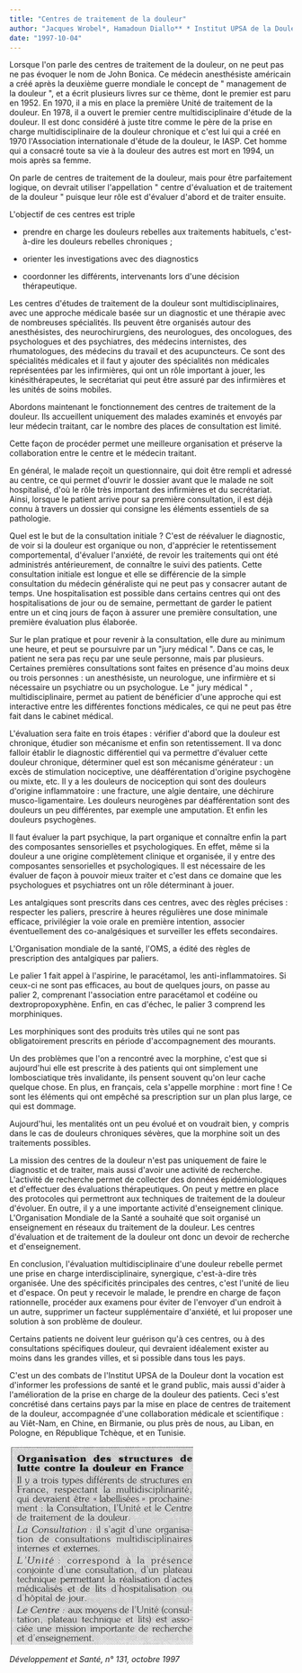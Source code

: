 ```yaml
---
title: "Centres de traitement de la douleur"
author: "Jacques Wrobel*, Hamadoun Diallo** * Institut UPSA de la Douleur, 92500 Rueil-Malmaison Cedex. ** Institut de Puériculture, 75014 Paris."
date: "1997-10-04"
---
```


Lorsque l'on parle des centres de traitement de la douleur, on ne peut pas ne pas évoquer le nom de John Bonica. Ce médecin anesthésiste américain a créé après la deuxième guerre mondiale le concept de " management de la douleur ", et a écrit plusieurs livres sur ce thème, dont le premier est paru en 1952. En 1970, il a mis en place la première Unité de traitement de la douleur. En 1978, il a ouvert le premier centre multidisciplinaire d'étude de la douleur. Il est donc considéré à juste titre comme le père de la prise en charge multidisciplinaire de la douleur chronique et c'est lui qui a créé en 1970 l'Association internationale d'étude de la douleur, le IASP. Cet homme qui a consacré toute sa vie à la douleur des autres est mort en 1994, un mois après sa femme.

On parle de centres de traitement de la douleur, mais pour être parfaitement logique, on devrait utiliser l'appellation " centre d'évaluation et de traitement de la douleur " puisque leur rôle est d'évaluer d'abord et de traiter ensuite.

L'objectif de ces centres est triple

- prendre en charge les douleurs rebelles aux traitements habituels, c'est-à-dire les douleurs rebelles chroniques ;

- orienter les investigations avec des diagnostics

- coordonner les différents, intervenants lors d'une décision thérapeutique.

Les centres d'études de traitement de la douleur sont multidisciplinaires, avec une approche médicale basée sur un diagnostic et une thérapie avec de nombreuses spécialités. Ils peuvent être organisés autour des anesthésistes, des neurochirurgiens, des neurologues, des oncologues, des psychologues et des psychiatres, des médecins internistes, des rhumatologues, des médecins du travail et des acupuncteurs. Ce sont des spécialités médicales et il faut y ajouter des spécialités non médicales représentées par les infirmières, qui ont un rôle important à jouer, les kinésithérapeutes, le secrétariat qui peut être assuré par des infirmières et les unités de soins mobiles.

Abordons maintenant le fonctionnement des centres de traitement de la douleur. Ils accueillent uniquement des malades examinés et envoyés par leur médecin traitant, car le nombre des places de consultation est limité.

Cette façon de procéder permet une meilleure organisation et préserve la collaboration entre le centre et le médecin traitant.

En général, le malade reçoit un questionnaire, qui doit être rempli et adressé au centre, ce qui permet d'ouvrir le dossier avant que le malade ne soit hospitalisé, d'où le rôle très important des infirmières et du secrétariat. Ainsi, lorsque le patient arrive pour sa première consultation, il est déjà connu à travers un dossier qui consigne les éléments essentiels de sa pathologie.

Quel est le but de la consultation initiale ? C'est de réévaluer le diagnostic, de voir si la douleur est organique ou non, d'apprécier le retentissement comportemental, d'évaluer l'anxiété, de revoir les traitements qui ont été administrés antérieurement, de connaître le suivi des patients. Cette consultation initiale est longue et elle se différencie de la simple consultation du médecin généraliste qui ne peut pas y consacrer autant de temps. Une hospitalisation est possible dans certains centres qui ont des hospitalisations de jour ou de semaine, permettant de garder le patient entre un et cinq jours de façon à assurer une première consultation, une première évaluation plus élaborée.

Sur le plan pratique et pour revenir à la consultation, elle dure au minimum une heure, et peut se poursuivre par un "jury médical ". Dans ce cas, le patient ne sera pas reçu par une seule personne, mais par plusieurs. Certaines premières consultations sont faites en présence d'au moins deux ou trois personnes : un anesthésiste, un neurologue, une infirmière et si nécessaire un psychiatre ou un psychologue. Le " jury médical " , multidisciplinaire, permet au patient de bénéficier d'une approche qui est interactive entre les différentes fonctions médicales, ce qui ne peut pas être fait dans le cabinet médical.

L'évaluation sera faite en trois étapes : vérifier d'abord que la douleur est chronique, étudier son mécanisme et enfin son retentissement. Il va donc falloir établir le diagnostic différentiel qui va permettre d'évaluer cette douleur chronique, déterminer quel est son mécanisme générateur : un excès de stimulation nociceptive, une déafférentation d'origine psychogène ou mixte, etc. Il y a les douleurs de nociception qui sont des douleurs d'origine inflammatoire : une fracture, une algie dentaire, une déchirure musco-ligamentaire. Les douleurs neurogènes par déafférentation sont des douleurs un peu différentes, par exemple une amputation. Et enfin les douleurs psychogènes.

Il faut évaluer la part psychique, la part organique et connaître enfin la part des composantes sensorielles et psychologiques. En effet, même si la douleur a une origine complètement clinique et organisée, il y entre des composantes sensorielles et psychologiques. Il est nécessaire de les évaluer de façon à pouvoir mieux traiter et c'est dans ce domaine que les psychologues et psychiatres ont un rôle déterminant à jouer.

Les antalgiques sont prescrits dans ces centres, avec des règles précises : respecter les paliers, prescrire à heures régulières une dose minimale efficace, privilégier la voie orale en première intention, associer éventuellement des co-analgésiques et surveiller les effets secondaires.

L'Organisation mondiale de la santé, l'OMS, a édité des règles de prescription des antalgiques par paliers.

Le palier 1 fait appel à l'aspirine, le paracétamol, les anti-inflammatoires. Si ceux-ci ne sont pas efficaces, au bout de quelques jours, on passe au palier 2, comprenant l'association entre paracétamol et codéine ou dextropropoxyphène. Enfin, en cas d'échec, le palier 3 comprend les morphiniques.

Les morphiniques sont des produits très utiles qui ne sont pas obligatoirement prescrits en période d'accompagnement des mourants.

Un des problèmes que l'on a rencontré avec la morphine, c'est que si aujourd'hui elle est prescrite à des patients qui ont simplement une lombosciatique très invalidante, ils pensent souvent qu'on leur cache quelque chose. En plus, en français, cela s'appelle morphine : mort fine ! Ce sont les éléments qui ont empêché sa prescription sur un plan plus large, ce qui est dommage.

Aujourd'hui, les mentalités ont un peu évolué et on voudrait bien, y compris dans le cas de douleurs chroniques sévères, que la morphine soit un des traitements possibles.

La mission des centres de la douleur n'est pas uniquement de faire le diagnostic et de traiter, mais aussi d'avoir une activité de recherche. L'activité de recherche permet de collecter des données épidémiologiques et d'effectuer des évaluations thérapeutiques. On peut y mettre en place des protocoles qui permettront aux techniques de traitement de la douleur d'évoluer. En outre, il y a une importante activité d'enseignement clinique. L'Organisation Mondiale de la Santé a souhaité que soit organisé un enseignement en réseaux du traitement de la douleur. Les centres d'évaluation et de traitement de la douleur ont donc un devoir de recherche et d'enseignement.

En conclusion, l'évaluation multidisciplinaire d'une douleur rebelle permet une prise en charge interdisciplinaire, synergique, c'est-à-dire très organisée. Une des spécificités principales des centres, c'est l'unité de lieu et d'espace. On peut y recevoir le malade, le prendre en charge de façon rationnelle, procéder aux examens pour éviter de l'envoyer d'un endroit à un autre, supprimer un facteur supplémentaire d'anxiété, et lui proposer une solution à son problème de douleur.

Certains patients ne doivent leur guérison qu'à ces centres, ou à des consultations spécifiques douleur, qui devraient idéalement exister au moins dans les grandes villes, et si possible dans tous les pays.

C'est un des combats de l'Institut UPSA de la Douleur dont la vocation est d'informer les professions de santé et le grand public, mais aussi d'aider à l'amélioration de la prise en charge de la douleur des patients. Ceci s'est concrétisé dans certains pays par la mise en place de centres de traitement de la douleur, accompagnée d'une collaboration médicale et scientifique : au Viêt-Nam, en Chine, en Birmanie, ou plus près de nous, au Liban, en Pologne, en République Tchèque, et en Tunisie.


![](i757-1.jpg)


_Développement et Santé, n° 131, octobre 1997_